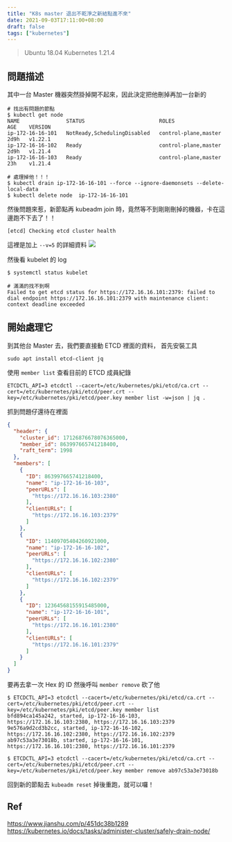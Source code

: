 ```yaml
---
title: "K8s master 退出不乾淨之新結點進不來"
date: 2021-09-03T17:11:00+08:00
draft: false
tags: ["kubernetes"]
---
```


> Ubuntu 18.04
> Kubernetes 1.21.4

## 問題描述
其中一台 Master 機器突然掛掉開不起來，因此決定把他刪掉再加一台新的
```
# 找出有問題的節點
$ kubectl get node
NAME               STATUS                        ROLES                  AGE    VERSION
ip-172-16-16-101   NotReady,SchedulingDisabled   control-plane,master   2d9h   v1.22.1
ip-172-16-16-102   Ready                         control-plane,master   2d9h   v1.21.4
ip-172-16-16-103   Ready                         control-plane,master   23h    v1.21.4

# 處理掉他！！！
$ kubectl drain ip-172-16-16-101 --force --ignore-daemonsets --delete-local-data
$ kubectl delete node  ip-172-16-16-101
```

然後問題來惹，新節點再 kubeadm join 時，竟然等不到剛剛刪掉的機器，卡在這邊跑不下去了！！
```
[etcd] Checking etcd cluster health
```

這裡是加上 `--v=5` 的詳細資料
![](https://i.imgur.com/qCJUtgs.png)

然後看 kubelet 的 log
```
$ systemctl status kubelet

# 滿滿的找不到啊
Failed to get etcd status for https://172.16.16.101:2379: failed to dial endpoint https://172.16.16.101:2379 with maintenance client: context deadline exceeded
```


## 開始處理它
到其他台 Master 去，我們要直接動 ETCD 裡面的資料，
首先安裝工具
```
sudo apt install etcd-client jq
```

使用 `member list` 查看目前的 ETCD 成員紀錄
```
ETCDCTL_API=3 etcdctl --cacert=/etc/kubernetes/pki/etcd/ca.crt --cert=/etc/kubernetes/pki/etcd/peer.crt --key=/etc/kubernetes/pki/etcd/peer.key member list -w=json | jq .
```

抓到問題仔還待在裡面
```json
{
  "header": {
    "cluster_id": 17126876678076365000,
    "member_id": 863997665741218400,
    "raft_term": 1998
  },
  "members": [
    {
      "ID": 863997665741218400,
      "name": "ip-172-16-16-103",
      "peerURLs": [
        "https://172.16.16.103:2380"
      ],
      "clientURLs": [
        "https://172.16.16.103:2379"
      ]
    },
    {
      "ID": 11409705404260921000,
      "name": "ip-172-16-16-102",
      "peerURLs": [
        "https://172.16.16.102:2380"
      ],
      "clientURLs": [
        "https://172.16.16.102:2379"
      ]
    },
    {
      "ID": 12364568155915485000,
      "name": "ip-172-16-16-101",
      "peerURLs": [
        "https://172.16.16.101:2380"
      ],
      "clientURLs": [
        "https://172.16.16.101:2379"
      ]
    }
  ]
}
```

要再去拿一次 Hex 的 ID 然後呼叫 `member remove` 砍了他
```
$ ETCDCTL_API=3 etcdctl --cacert=/etc/kubernetes/pki/etcd/ca.crt --cert=/etc/kubernetes/pki/etcd/peer.crt --key=/etc/kubernetes/pki/etcd/peer.key member list
bfd894ca145a242, started, ip-172-16-16-103, https://172.16.16.103:2380, https://172.16.16.103:2379
9e576a9d2cd3b2cc, started, ip-172-16-16-102, https://172.16.16.102:2380, https://172.16.16.102:2379
ab97c53a3e73018b, started, ip-172-16-16-101, https://172.16.16.101:2380, https://172.16.16.101:2379

$ ETCDCTL_API=3 etcdctl --cacert=/etc/kubernetes/pki/etcd/ca.crt --cert=/etc/kubernetes/pki/etcd/peer.crt --key=/etc/kubernetes/pki/etcd/peer.key member remove ab97c53a3e73018b
```

回到新的節點去 `kubeadm reset` 掉後重跑，就可以囉！

## Ref
https://www.jianshu.com/p/451dc38b1289
https://kubernetes.io/docs/tasks/administer-cluster/safely-drain-node/
